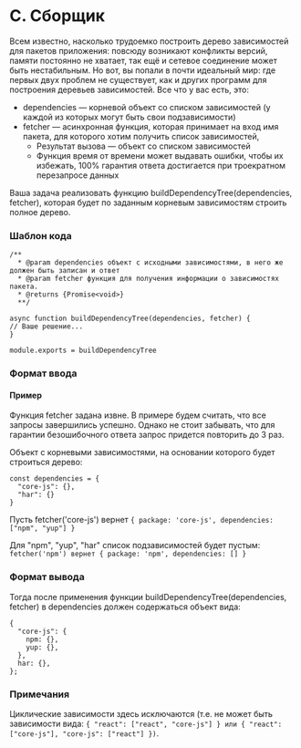 # C. Сборщик

Всем известно, насколько трудоемко построить дерево зависимостей для пакетов приложения: повсюду возникают конфликты версий, памяти постоянно не хватает, так ещё и сетевое соединение может быть нестабильным. Но вот, вы попали в почти идеальный мир: где первых двух проблем не существует, как и других программ для построения деревьев зависимостей. Все что у вас есть, это:

- dependencies — корневой объект со списком зависимостей (у каждой из которых могут быть свои подзависимости)
- fetcher — асинхронная функция, которая принимает на вход имя пакета, для которого хотим получить список зависимостей,
  - Результат вызова — объект со списком зависимостей
  - Функция время от времени может выдавать ошибки, чтобы их избежать, 100% гарантия ответа достигается при троекратном перезапросе данных

Ваша задача реализовать функцию buildDependencyTree(dependencies, fetcher), которая будет по заданным корневым зависимостям строить полное дерево.

### Шаблон кода

```
/**
  * @param dependencies объект с исходными зависимостями, в него же должен быть записан и ответ
  * @param fetcher функция для получения информации о зависимостях пакета.
  * @returns {Promise<void>}
  **/

async function buildDependencyTree(dependencies, fetcher) {
// Ваше решение...
}

module.exports = buildDependencyTree
```

### Формат ввода

#### Пример

Функция fetcher задана извне. В примере будем считать, что все запросы завершились успешно.
Однако не стоит забывать, что для гарантии безошибочного ответа запрос придется повторить до 3 раз.

Объект с корневыми зависимостями, на основании которого будет строиться дерево:

```
const dependencies = {
  "core-js": {},
  "har": {}
}
```

Пусть fetcher('core-js') вернет
`{ package: 'core-js', dependencies: ["npm", "yup"] }`

Для "npm", "yup", "har" список подзависимостей будет пустым:
`fetcher('npm') вернет { package: 'npm', dependencies: [] }`

### Формат вывода

Тогда после применения функции buildDependencyTree(dependencies, fetcher)
в dependencies должен содержаться объект вида:

```
{
  "core-js": {
    npm: {},
    yup: {},
  },
  har: {},
};
```

### Примечания

Циклические зависимости здесь исключаются (т.е. не может быть зависимости вида: `{ "react": ["react", "core-js"] } или { "react": ["core-js"], "core-js": ["react"] })`.
